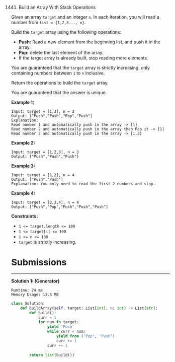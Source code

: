1441. Build an Array With Stack Operations

Given an array `target` and an integer `n`. In each iteration, you will read a number from  `list = {1,2,3..., n}`.

Build the `target` array using the following operations:

* **Push:** Read a new element from the beginning list, and push it in the array.
* **Pop:** delete the last element of the array.
* If the target array is already built, stop reading more elements.

You are guaranteed that the `target` array is strictly increasing, only containing numbers between `1` to `n` inclusive.

Return the operations to build the `target` array.

You are guaranteed that the answer is unique.

 

**Example 1:**
```
Input: target = [1,3], n = 3
Output: ["Push","Push","Pop","Push"]
Explanation: 
Read number 1 and automatically push in the array -> [1]
Read number 2 and automatically push in the array then Pop it -> [1]
Read number 3 and automatically push in the array -> [1,3]
```

**Example 2:**
```
Input: target = [1,2,3], n = 3
Output: ["Push","Push","Push"]
```

**Example 3:**
```
Input: target = [1,2], n = 4
Output: ["Push","Push"]
Explanation: You only need to read the first 2 numbers and stop.
```

**Example 4:**
```
Input: target = [2,3,4], n = 4
Output: ["Push","Pop","Push","Push","Push"]
```

**Constraints:**

* `1 <= target.length <= 100`
* `1 <= target[i] <= 100`
* `1 <= n <= 100`
* `target` is strictly increasing.

# Submissions
---
**Solution 1: (Generator)**
```
Runtime: 24 ms
Memory Usage: 13.6 MB
```
```python
class Solution:
    def buildArray(self, target: List[int], n: int) -> List[str]:
        def build():
            curr = 1
            for num in target:
                yield 'Push'
                while curr < num:
                    yield from ('Pop', 'Push')
                    curr += 1
                curr += 1
                
        return list(build())
```